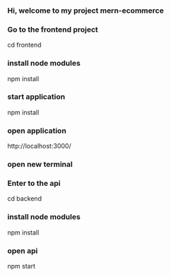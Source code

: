 ### Hi, welcome to my project mern-ecommerce

### Go to the frontend project
cd frontend

### install node modules
npm install

### start application
npm install

### open application
http://localhost:3000/

### open new terminal
### Enter to the api
cd backend

### install node modules
npm install

### open api
npm start
